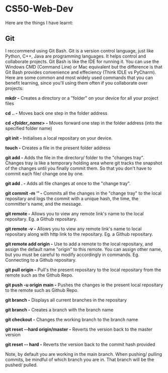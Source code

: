 # CS50-Web-Dev
Here are the things I have learnt:
## Git
I reccommend using Git Bash. Git is a version control language, just like Python, C++, Java are programming languages. It helps control and collaborate projects. Git Bash is like the IDE for running it. You can use the Windows CMD (Command Line) or Mac equivalent but the difference is that Git Bash provides convenience and effeciency (Think IDLE vs PyCharm).
Here are some common and most widely used commands that you can benefit learning, since you'll using them often if you collaborate over projects:

**mkdr -** Creates a directory or a "folder" on your device for all your project files

**cd .. -** Moves back one step in the folder address

**cd _<folder_name>_ -** Moves forward one step in the folder address (into the specified folder name)

**git init -** Initialises a local repositary on your device.

**touch _<filename>_ -** Creates a file in the present folder address

**git add _<filename>_ -** Adds the file in the directory/ folder to the "changes tray". Changes tray is like a temporary holding area where git tracks the snapshot of the changes until you finally commit them. So that you don't have to commit each file/ change one by one.

**git add . -** Adds all file changes at once to the "change tray".

**git commit -m _'<Your Message>'_ -** Commits all the changes in the "change tray" to the local repositary and logs the commit with a unique hash, the time, the committer's name, and the message.

**git remote -** Allows you to view any remote link's name to the local repositary. Eg. a Github repositary.

**git remote -v -** Allows you to view any remote link's name to local repositary along with http link to the repositary. Eg. a Github repositary.

**git remote add origin _<Repo Link>_ -** Use to add a remote to the local repositary, and assign the default name "origin" to this remote. You can assign other name, but you must be careful to modify accordingly in commands.  Eg. Connecting to a Github repositary.

**git pull origin -** Pull's the present repositary to the local repositary from the remote such as the Github Repo.

**git push -u origin main -** Pushes the changes ie the present local repositary to the remote such as Github Repo.

**git branch -** Displays all current branches in the repositary

**git branch _<branch name>_ -** Creates a branch with the branch name

**git checkout _<branch name>_ -** Changes the working branch to the branch name

**git reset --hard origin/master -** Reverts the version back to the master version

**git reset -- hard <commit> -** Reverts the version back to the commit hash provided

Note, by default you are working in the main branch. When pushing/ pulling commits, be mindful of which branch you are in. That branch will be the pushed/ pulled.
